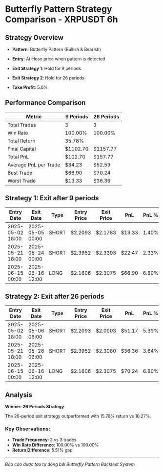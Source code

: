# Butterfly Pattern Strategy Comparison - XRPUSDT 6h

## Strategy Overview
- **Pattern**: Butterfly Pattern (Bullish & Bearish)
- **Entry**: At close price when pattern is detected
- **Exit Strategy 1**: Hold for 9 periods
- **Exit Strategy 2**: Hold for 26 periods

- **Take Profit**: 5.0%

## Performance Comparison

| Metric | 9 Periods | 26 Periods |
|--------|-----------|------------|
| Total Trades | 3 | 3 |
| Win Rate | 100.00% | 100.00% |
| Total Return | 35.78% |
| Final Capital | $1102.70 | $1157.77 |
| Total PnL | $102.70 | $157.77 |
| Average PnL per Trade | $34.23 | $52.59 |
| Best Trade | $66.90 | $70.24 |
| Worst Trade | $13.33 | $36.36 |

## Strategy 1: Exit after 9 periods

| Entry Date | Exit Date | Type | Entry Price | Exit Price | PnL | PnL % | Pattern Type | Exit Reason |
|------------|-----------|------|-------------|------------|-----|-------|-------------|-------------|
| 2025-05-02 18:00 | 2025-05-05 00:00 | SHORT | $2.2093 | $2.1783 | $13.33 | 1.40% | Bearish Butterfly | Time |
| 2025-05-21 18:00 | 2025-05-24 00:00 | SHORT | $2.3952 | $2.3393 | $22.47 | 2.33% | Bearish Butterfly | Time |
| 2025-06-15 00:00 | 2025-06-16 12:00 | LONG | $2.1606 | $2.3075 | $66.90 | 6.80% | Bullish Butterfly | TP |

## Strategy 2: Exit after 26 periods

| Entry Date | Exit Date | Type | Entry Price | Exit Price | PnL | PnL % | Pattern Type | Exit Reason |
|------------|-----------|------|-------------|------------|-----|-------|-------------|-------------|
| 2025-05-02 18:00 | 2025-05-06 06:00 | SHORT | $2.2093 | $2.0903 | $51.17 | 5.39% | Bearish Butterfly | TP |
| 2025-05-21 18:00 | 2025-05-28 06:00 | SHORT | $2.3952 | $2.3080 | $36.36 | 3.64% | Bearish Butterfly | Time |
| 2025-06-15 00:00 | 2025-06-16 12:00 | LONG | $2.1606 | $2.3075 | $70.24 | 6.80% | Bullish Butterfly | TP |

## Analysis

**Winner: 26 Periods Strategy**

The 26-period exit strategy outperformed with 15.78% return vs 10.27%.

### Key Observations:
- **Trade Frequency**: 3 vs 3 trades
- **Win Rate Difference**: 100.00% vs 100.00%
- **Return Difference**: 5.51% gap

---
*Báo cáo được tạo tự động bởi Butterfly Pattern Backtest System*
